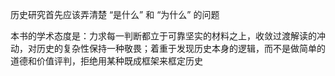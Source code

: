 
历史研究首先应该弄清楚 “是什么” 和 “为什么” 的问题

本书的学术态度是：力求每一判断都立于可靠坚实的材料之上，收敛过渡解读的冲动，对历史的复杂性保持一种敬畏；着重于发现历史本身的逻辑，而不是做简单的道德和价值评判，拒绝用某种既成框架来框定历史




